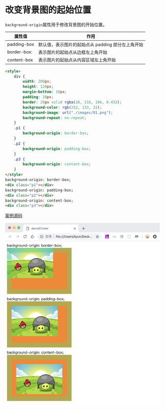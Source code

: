 # 改变背景图的起始位置

`background-origin`属性用于修改背景图的开始位置。

| 属性值      | 作用                                              |
| ----------- | ------------------------------------------------- |
| padding-box | 默认值，表示图片的起始点从 padding 部分左上角开始 |
| border-box: | 表示图片的起始点从边框左上角开始                  |
| content-box | 表示图片的起始点从内容区域左上角开始              |

```html
<style>
    div {
        width: 200px;
        height: 120px;
        margin-bottom: 10px;
        padding: 20px;
        border: 20px solid rgba(28, 216, 106, 0.432);
        background-color: rgb(252, 133, 22);
        background-image: url("./images/01.png");
        background-repeat: no-repeat;
    }
    .p1 {
        background-origin: border-box;
    }
    .p2 {
        background-origin: padding-box;
    }
    .p3 {
        background-origin: content-box;
    }
</style>
background-origin: border-box;
<div class="p1"></div>
background-origin: padding-box;
<div class="p2"></div>
background-origin: content-box;
<div class="p3"></div>
```

[案例源码](./demo/demo01.html)

![](./images/01.png)
